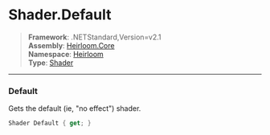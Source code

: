 # Shader.Default

> **Framework**: .NETStandard,Version=v2.1  
> **Assembly**: [Heirloom.Core][0]  
> **Namespace**: [Heirloom][0]  
> **Type**: [Shader][1]

--------------------------------------------------------------------------------

### Default

Gets the default (ie, "no effect") shader.

```cs
Shader Default { get; }
```

[0]: ../Heirloom.Core.md
[1]: Heirloom.Shader.md
